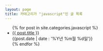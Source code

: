 ```yaml
---
layout: page
title: 카테고리가 "javascript"인 글 목록
---
```

<!--temp에 포함된 글들:-->
<section>
	<ul>
		{% for post in site.categories.javascript %}
		<li style="list-style:disc">
			<a href="{{ post.url }}">{{ post.title }}</a>
			<div class="post-date code float_right"><span id="koreanSpan">{{post.date | date : '%Y년 %m월 %d일'}}</span></div>
		</li>
		{% endfor %}
	</ul>
</section>
